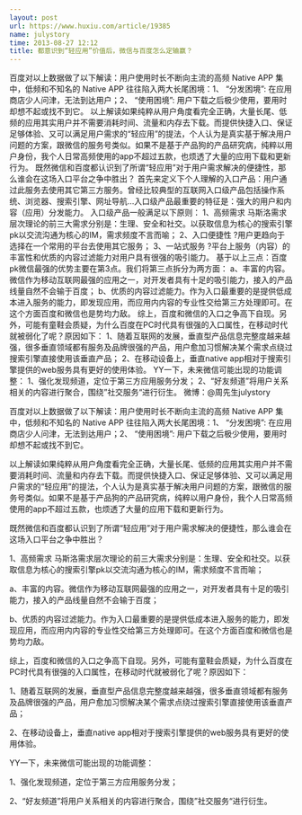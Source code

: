 ```yaml
---
layout: post
url: https://www.huxiu.com/article/19385
name: julystory
time: 2013-08-27 12:12
title: 都意识到“轻应用”价值后，微信与百度怎么定输赢？
---
```

百度对以上数据做了以下解读：用户使用时长不断向主流的高频 Native APP 集中，低频和不知名的 Native APP 往往陷入两大长尾困境：1、 “分发困境”: 在应用商店少人问津，无法到达用户；2、 “使用困境”: 用户下载之后极少使用，要用时却想不起或找不到它。 以上解读如果纯粹从用户角度看完全正确，大量长尾、低频的应用其实用户并不需要消耗时间、流量和内存去下载。而提供快捷入口、保证足够体验、又可以满足用户需求的“轻应用”的提法，个人认为是真实基于解决用户问题的方案，跟微信的服务号类似。如果不是基于产品狗的产品研究病，纯粹以用户身份，我个人日常高频使用的app不超过五款，也烦透了大量的应用下载和更新行为。 既然微信和百度都认识到了所谓“轻应用”对于用户需求解决的便捷性，那么谁会在这场入口平台之争中胜出？ 首先来定义下个人理解的入口产品：用户通过此服务去使用其它第三方服务。曾经比较典型的互联网入口级产品包括操作系统、浏览器、搜索引擎、网址导航…入口级产品最重要的特征是：强大的用户和内容（应用）分发能力。 入口级产品一般满足以下原则： 1、高频需求 马斯洛需求层次理论的前三大需求分别是：生理、安全和社交。以获取信息为核心的搜索引擎pk以交流沟通为核心的IM，需求频度不言而喻； 2、入口便捷性 ?用户更趋向于选择在一个常用的平台去使用其它服务； 3、一站式服务 ?平台上服务（内容）的丰富性和优质的内容过滤能力对用户具有很强的吸引能力。 基于以上三点：百度pk微信最强的优势主要在第3点。我们将第三点拆分为两方面： a、丰富的内容。微信作为移动互联网最强的应用之一，对开发者具有十足的吸引能力，接入的产品线量自然不会输于百度； b、优质的内容过滤能力。作为入口最重要的是提供低成本进入服务的能力，即发现应用，而应用内内容的专业性交给第三方处理即可。在这个方面百度和微信也是势均力敌。 综上，百度和微信的入口之争高下自现。另外，可能有童鞋会质疑，为什么百度在PC时代具有很强的入口属性，在移动时代就被弱化了呢？原因如下： 1、随着互联网的发展，垂直型产品信息完整度越来越强，很多垂直领域都有服务及品牌很强的产品，用户愈加习惯解决某个需求点绕过搜索引擎直接使用该垂直产品； 2、在移动设备上，垂直native app相对于搜索引擎提供的web服务具有更好的使用体验。 YY一下，未来微信可能出现的功能调整： 1、强化发现频道，定位于第三方应用服务分发； 2、“好友频道”将用户关系相关的内容进行聚合，围绕”社交服务“进行衍生。 微博：@周先生julystory

百度对以上数据做了以下解读：用户使用时长不断向主流的高频 Native APP 集中，低频和不知名的 Native APP 往往陷入两大长尾困境：1、 “分发困境”: 在应用商店少人问津，无法到达用户；2、 “使用困境”: 用户下载之后极少使用，要用时却想不起或找不到它。

以上解读如果纯粹从用户角度看完全正确，大量长尾、低频的应用其实用户并不需要消耗时间、流量和内存去下载。而提供快捷入口、保证足够体验、又可以满足用户需求的“轻应用”的提法，个人认为是真实基于解决用户问题的方案，跟微信的服务号类似。如果不是基于产品狗的产品研究病，纯粹以用户身份，我个人日常高频使用的app不超过五款，也烦透了大量的应用下载和更新行为。

既然微信和百度都认识到了所谓“轻应用”对于用户需求解决的便捷性，那么谁会在这场入口平台之争中胜出？

1、高频需求 马斯洛需求层次理论的前三大需求分别是：生理、安全和社交。以获取信息为核心的搜索引擎pk以交流沟通为核心的IM，需求频度不言而喻；

a、丰富的内容。微信作为移动互联网最强的应用之一，对开发者具有十足的吸引能力，接入的产品线量自然不会输于百度；

b、优质的内容过滤能力。作为入口最重要的是提供低成本进入服务的能力，即发现应用，而应用内内容的专业性交给第三方处理即可。在这个方面百度和微信也是势均力敌。

综上，百度和微信的入口之争高下自现。另外，可能有童鞋会质疑，为什么百度在PC时代具有很强的入口属性，在移动时代就被弱化了呢？原因如下：

1、随着互联网的发展，垂直型产品信息完整度越来越强，很多垂直领域都有服务及品牌很强的产品，用户愈加习惯解决某个需求点绕过搜索引擎直接使用该垂直产品；

2、在移动设备上，垂直native app相对于搜索引擎提供的web服务具有更好的使用体验。

YY一下，未来微信可能出现的功能调整：

1、强化发现频道，定位于第三方应用服务分发；

2、“好友频道”将用户关系相关的内容进行聚合，围绕”社交服务“进行衍生。


